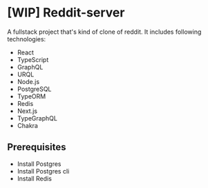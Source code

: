 # [WIP] Reddit-server

A fullstack project that's kind of clone of reddit. It includes following technologies:

- React
- TypeScript
- GraphQL
- URQL
- Node.js
- PostgreSQL
- TypeORM
- Redis
- Next.js
- TypeGraphQL
- Chakra

## Prerequisites

- Install Postgres
- Install Postgres cli
- Install Redis
 
